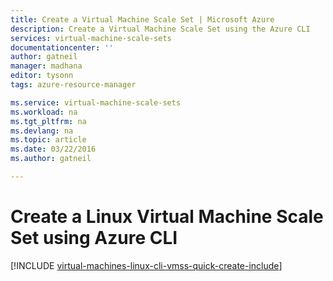 ```yaml
---
title: Create a Virtual Machine Scale Set | Microsoft Azure
description: Create a Virtual Machine Scale Set using the Azure CLI
services: virtual-machine-scale-sets
documentationcenter: ''
author: gatneil
manager: madhana
editor: tysonn
tags: azure-resource-manager

ms.service: virtual-machine-scale-sets
ms.workload: na
ms.tgt_pltfrm: na
ms.devlang: na
ms.topic: article
ms.date: 03/22/2016
ms.author: gatneil

---
```

# Create a Linux Virtual Machine Scale Set using Azure CLI
[!INCLUDE [virtual-machines-linux-cli-vmss-quick-create-include](../../includes/virtual-machines-linux-cli-vmss-quick-create-include.md)]

